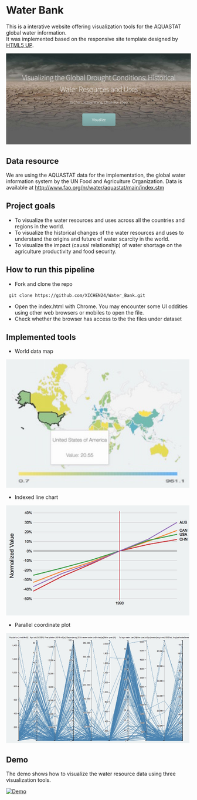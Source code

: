 # Water Bank
This is a interative website offering visualization tools for the AQUASTAT global water information. </br>
It was implemented based on the responsive site template designed by [HTML5 UP](https://html5up.net/prologue).

![alt text](images/background.jpg "Page 1")
## Data resource
We are using the AQUASTAT data for the implementation, the global water information system by the UN Food and Agriculture Organization. Data is available at http://www.fao.org/nr/water/aquastat/main/index.stm

## Project goals
* To visualize the water resources and uses across all the countries and regions in the world. 
* To visualize the historical changes of the water resources and uses to understand the origins and future of water scarcity in the world.
* To visualize the impact (causal relationship) of water shortage on the agriculture productivity and food security. 

## How to run this pipeline
* Fork and clone the repo
```
 git clone https://github.com/XICHEN24/Water_Bank.git
```
* Open the index.html with Chrome. You may encounter some UI oddities using other web browsers or mobiles to open the file.
* Check whether the browser has access to the the files under dataset

## Implemented tools 
* World data map </br>

<img src="images/datamap.jpg" height="350" width="500" >

* Indexed line chart

<img src="images/indexed.jpg" height="300" width="500" >

* Parallel coordinate plot

<img src="images/para.jpg" height="300" width="500" >

## Demo
The demo shows how to visualize the water resource data using three visualization tools.

[![Demo](http://img.youtube.com/vi/FryAbozrXGo/0.jpg)](https://youtu.be/VhPRGqCxP7E)
